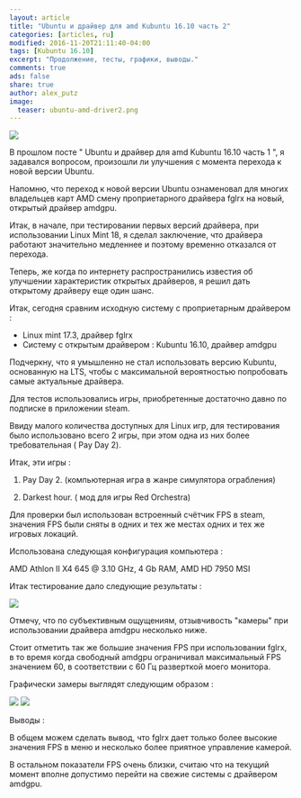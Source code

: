```yaml
---
layout: article
title: "Ubuntu и драйвер для amd Kubuntu 16.10 часть 2"
categories: [articles, ru]
modified: 2016-11-20T21:11:40-04:00
tags: [Kubuntu 16.10]
excerpt: "Продолжение, тесты, графики, выводы."
comments: true
ads: false
share: true
author: alex_putz
image:
  teaser: ubuntu-amd-driver2.png
---
```

<img src="{{ site.url }}/images/ubuntu-amd-driver2.png">

В прошлом посте " Ubuntu и драйвер для amd Kubuntu 16.10 часть 1 ", я задавался вопросом, произошли ли улучшения с момента перехода к новой версии Ubuntu.

Напомню, что переход к новой версии Ubuntu ознаменовал для многих владельцев карт AMD смену  проприетарного драйвера fglrx на новый, открытый драйвер amdgpu.

Итак, в начале, при тестировании первых версий драйвера, при использовании Linux Mint 18, я сделал заключение, что драйвера работают значительно медленнее и поэтому временно отказался от перехода.

Теперь, же когда по интернету распространились известия об улучшении характеристик открытых драйверов, я решил дать открытому драйверу еще один шанс.

Итак, сегодня сравним исходную систему с проприетарным драйвером : 

* Linux mint 17.3, драйвер fglrx
* Систему с открытым драйвером : Kubuntu 16.10, драйвер amdgpu


Подчеркну, что я умышленно не стал использовать версию Kubuntu, основанную на LTS, чтобы с максимальной вероятностью попробовать самые актуальные драйвера.

Для тестов использовались игры, приобретенные достаточно давно по подписке в приложении steam.

Ввиду малого количества доступных для Linux игр, для тестирования было использовано всего 2 игры, при этом одна из них более требовательная ( Pay Day 2).

Итак, эти игры :

1. Pay Day 2. (компьютерная игра в жанре симулятора ограбления) 

2. Darkest hour. ( мод для игры Red Orchestra)


Для проверки был использован встроенный счётчик FPS в steam, значения FPS были сняты в одних и тех же местах одних и тех же игровых локаций.

Использована следующая конфигурация компьютера :

AMD Athlon II X4 645 @ 3.10 GHz, 4 Gb RAM, AMD HD 7950 MSI

Итак тестирование дало следующие результаты :

<img src="{{ site.url }}/images/ubuntu-amd-driver2_table.png">

Отмечу, что по субъективным ощущениям, отзывчивость "камеры" при использовании драйвера amdgpu несколько ниже.

Стоит отметить так же большие значения FPS при использовании fglrx, в то время когда свободный amdgpu ограничивал максимальный FPS значением 60, в соответствии с 60 Гц разверткой моего монитора.

Графически замеры выглядят следующим образом :

<img src="{{ site.url }}/images/ubuntu-amd-driver2_graph_1.png">

<img src="{{ site.url }}/images/ubuntu-amd-driver2_graph_2.png">

Выводы :

В общем можем сделать вывод, что fglrx дает только более высокие значения FPS в меню и несколько более приятное управление камерой.

В остальном показатели FPS очень близки, считаю что на текущий момент вполне допустимо перейти на свежие системы с драйвером amdgpu.
